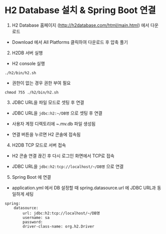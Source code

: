 # H2 Database 설치 & Spring Boot 연결

1. H2 Database 홈페이지 (http://h2database.com/html/main.html) 에서 다운로드

- Download 에서 All Platforms 클릭하여 다운로드 후 압축 풀기

2. H2DB 서버 실행

- H2 console 실행

```
./h2/bin/h2.sh
```

- 권한이 없는 경우 권한 부여 필요

```
chmod 755 ./h2/bin/h2.sh
```

3. JDBC URL을 파일 모드로 셋팅 후 연결

- JDBC URL을 `jdbc:h2:~/DB명` 으로 셋팅 후 연결

- 사용자 계정 디렉토리에 ~.mv.db 파일 생성됨

- 연결 버튼을 누르면 H2 콘솔에 접속됨

4. H2DB TCP 모드로 서버 접속

- H2 콘솔 연결 끊긴 후 다시 로그인 화면에서 TCP로 접속

- JDBC URL을 `jdbc:h2:tcp://localhost/~/DB명` 으로 연결

5. Spring Boot 에 연결

- application.yml 에서 DB 설정할 때 spring.datasource.url 에 JDBC URL과 동일하게 세팅

```
spring:
    datasource:
        url: jdbc:h2:tcp://localhost/~/DB명
        username: sa
        password:
        driver-class-name: org.h2.Driver
```

